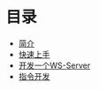 # 目录

- [简介](/websocket/introduce.html)
- [快速上手](/websocket/init.html)
- [开发一个WS-Server](/websocket/server.html)
- [指令开发](/websocket/command.html)